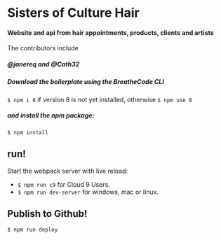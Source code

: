 # Sisters of Culture Hair
#### Website and api from hair appointments, products, clients and artists
The contributors include
##### @janereq and @Cath32

##### Download the boilerplate using the BreatheCode CLI
`$ npm i 8` if version 8 is not yet installed, otherwise 
`$ npm use 8` 

##### and install the npm package:
```
$ npm install
```

## run! 

Start the webpack server with live reload:
- `$ npm run c9` for Cloud 9 Users.
- `$ npm run dev-server` for windows, mac or linux.

## Publish to Github! 

```sh
$ npm run deploy
```